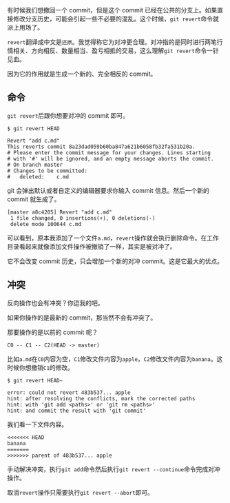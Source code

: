 有时候我们想撤回一个 commit，但是这个 commit 已经在公共的分支上。如果直接修改分支历史，可能会引起一些不必要的混乱。这个时候，`git revert`命令就派上用场了。

`revert`翻译成中文是`还原`。我觉得称它为对冲更合理。对冲指的是同时进行两笔行情相关、方向相反、数量相当、盈亏相抵的交易，这么理解`git revert`命令一针见血。

因为它的作用就是生成一个新的、完全相反的 commit。

## 命令

`git revert`后跟你想要对冲的 commit 即可。

```
$ git revert HEAD

Revert "add c.md"
This reverts commit 8a23dad059b60ba847a621b6058fb32fa531b20a.
# Please enter the commit message for your changes. Lines starting
# with '#' will be ignored, and an empty message aborts the commit.
# On branch master
# Changes to be committed:
#	deleted:    c.md
```

git 会弹出默认或者自定义的编辑器要求你输入 commit 信息。然后一个新的 commit 就生成了。

```
[master a8c4205] Revert "add c.md"
 1 file changed, 0 insertions(+), 0 deletions(-)
 delete mode 100644 c.md
```

可以看到，原本我添加了一个文件`a.md`，`revert`操作就会执行删除命令。在工作目录看起来就像添加文件操作被撤销了一样，其实是被对冲了。

它不会改变 commit 历史，只会增加一个新的对冲 commit。这是它最大的优点。

## 冲突

反向操作也会有冲突？你逗我的吧。

如果你操作的是最新的 commit，那当然不会有冲突了。

那要操作的是以前的 commit 呢？

```
C0 -- C1 -- C2(HEAD -> master)
```

比如`a.md`在`C0`内容为空，`C1`修改文件内容为`apple`，`C2`修改文件内容为`banana`。这时候你想撤销`C1`的修改。

```
$ git revert HEAD~

error: could not revert 483b537... apple
hint: after resolving the conflicts, mark the corrected paths
hint: with 'git add <paths>' or 'git rm <paths>'
hint: and commit the result with 'git commit'
```

我们看一下文件内容。

```
<<<<<<< HEAD
banana
=======
>>>>>>> parent of 483b537... apple
```

手动解决冲突，执行`git add`命令然后执行`git revert --continue`命令完成对冲操作。

取消`revert`操作只需要执行`git revert --abort`即可。
